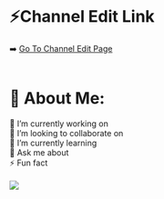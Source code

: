 # ⚡Channel Edit Link
➡️ [Go To Channel Edit Page](https://channeleditor.github.io/LG/)
<br><br>
# 💫 About Me:
🔭 I’m currently working on<br>
👯 I’m looking to collaborate on<br>
🌱 I’m currently learning<br>
💬 Ask me about<br>
⚡ Fun fact
<br><br>
[![](https://visitcount.itsvg.in/api?id=arsivs&icon=0&color=0)](https://visitcount.itsvg.in)
